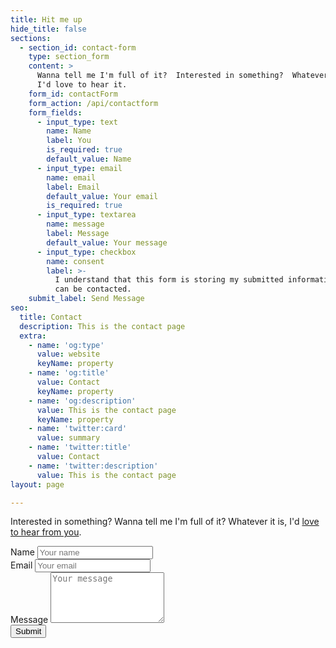 ```yaml
---
title: Hit me up
hide_title: false
sections:
  - section_id: contact-form
    type: section_form
    content: >
      Wanna tell me I'm full of it?  Interested in something?  Whatever it is,
      I'd love to hear it.  
    form_id: contactForm
    form_action: /api/contactform
    form_fields:
      - input_type: text
        name: Name
        label: You
        is_required: true
        default_value: Name
      - input_type: email
        name: email
        label: Email
        default_value: Your email
        is_required: true
      - input_type: textarea
        name: message
        label: Message
        default_value: Your message
      - input_type: checkbox
        name: consent
        label: >-
          I understand that this form is storing my submitted information so I
          can be contacted.
    submit_label: Send Message
seo:
  title: Contact
  description: This is the contact page
  extra:
    - name: 'og:type'
      value: website
      keyName: property
    - name: 'og:title'
      value: Contact
      keyName: property
    - name: 'og:description'
      value: This is the contact page
      keyName: property
    - name: 'twitter:card'
      value: summary
    - name: 'twitter:title'
      value: Contact
    - name: 'twitter:description'
      value: This is the contact page
layout: page

---
```

Interested in something? Wanna tell me I'm full of it? Whatever it is, I'd [love to hear from you](mailto:dylan@saltyonsecurity.net).  

<form action="https://contact-dev.frontier.workers.dev/" method="post" class="form-horizontal ajax-form">
  <!-- Notifications -->
  <p class="msg-container text-center"></p>

  <div class="form-group">
      <label for="name">Name</label>
        <input type="text" class="form-control" name="name" id="name" placeholder="Your name"/>
          </div>
          <div class="form-group">
            <label for="eml">Email</label>
            <input type="email" class="form-control validate validate_userEmail" name="eml" id="eml" placeholder="Your email" />
          </div>
          <div class="form-group">
            <label for="message">Message</label>
            <textarea
              rows="5"
              class="form-control validate validate_msgText"
              name="message"
              id="message"
              placeholder="Your message"
            ></textarea>
          </div>
          <div class="form-group">
            <button
              type="submit"
              class="btn btn-primary"
              data-btn-label="Submit"
              data-btn-label-processing="Processing.."
            >
              Submit
            </button>
          </div>
          <input
            type="text"
            class="input-honeypot"
            style="visibility:hidden;width:1px;height:1px;padding:0px;border:none;"
            name="eml2"
            value=""
          />
        </form>

        
  </div>
      <!-- /End Contact Form Col -->
    </div>
  </div>

  <script
    src="https://code.jquery.com/jquery-3.4.1.min.js"
    integrity="sha256-CSXorXvZcTkaix6Yvo6HppcZGetbYMGWSFlBw8HfCJo="
    crossorigin="anonymous"
  ></script>
  <script
    src="https://cdn.jsdelivr.net/npm/popper.js@1.16.0/dist/umd/popper.min.js"
    integrity="sha384-Q6E9RHvbIyZFJoft+2mJbHaEWldlvI9IOYy5n3zV9zzTtmI3UksdQRVvoxMfooAo"
    crossorigin="anonymous"
  ></script>
  <script
    src="https://stackpath.bootstrapcdn.com/bootstrap/4.4.1/js/bootstrap.min.js"
    integrity="sha384-wfSDF2E50Y2D1uUdj0O3uMBJnjuUD4Ih7YwaYd1iqfktj0Uod8GCExl3Og8ifwB6"
    crossorigin="anonymous"
  ></script>
  <script src="https://unpkg.com/axios/dist/axios.min.js"></script>
  <script> $(document).on("submit", "form.ajax-form", function(e) {
      e.preventDefault();
      var currentForm = $(this); // Get current form object
    // disable submit button
      $("[type=submit]", currentForm).attr("disabled", "disabled");
      // clean up the msg container
      $(".msg-container", currentForm)
        .html("")
        .attr("class", "msg-container text-center")
        .css("display", "hidden");
      // remove fields error classes
      currentForm.find(".is-invalid").removeClass("is-invalid");
      // add preloader
      $("[type=submit]", currentForm).html(
        $("[type=submit]", currentForm).data("btn-label-processing")
      );

      let formData = $(this)
        .serializeArray()
        .map(
          function(x) {
            this[x.name] = x.value;
            return this;
          }.bind({})
        )[0];

      axios({
        method: $(this).attr("method"),
        url: $(this).attr("action"),
        data: formData
      })
        .then(function(response) {
          var hand = setTimeout(function() {
            // clear the form if form submitted successfully
            $(currentForm).trigger("reset");

            // show returned message
            $(".msg-container", currentForm)
              .addClass("alert alert-success")
              .html(response.data["message"])
              .css("display", "none");

            // enable submit button again
            var btnLabel = $("[type=submit]", currentForm).data("btn-label");
            $("[type=submit]", currentForm).removeAttr("disabled");
            $("[type=submit]", currentForm).html(btnLabel);
            clearTimeout(hand);
          }, 1000);
        })
        .catch(function(error) {
          // show returned message
          $(".msg-container", currentForm)
            .addClass("alert alert-danger")
            .html(error.response.data["message"])
            .css("display", "block");

          // enable submit button again
          var btnLabel = $("[type=submit]", currentForm).data("btn-label");
          $("[type=submit]", currentForm).removeAttr("disabled");
          $("[type=submit]", currentForm).html(btnLabel);

          console.log(error);
        });

      return false;
    });
  </script>